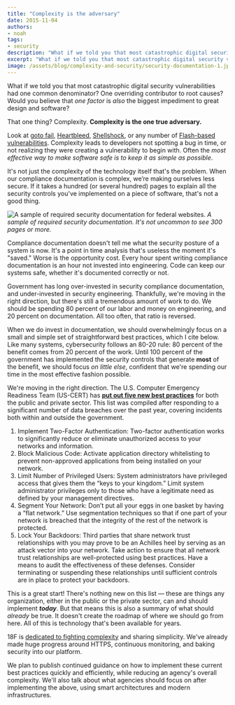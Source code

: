 ```yaml
---
title: "Complexity is the adversary"
date: 2015-11-04
authors:
- noah
tags:
- security
description: "What if we told you that most catastrophic digital security vulnerabilities had one common denominator? One overriding contributor to root causes? Would you believe that one factor is also the biggest impediment to great design and software? That one thing? Complexity."
excerpt: "What if we told you that most catastrophic digital security vulnerabilities had one common denominator? One overriding contributor to root causes? Would you believe that one factor is also the biggest impediment to great design and software? That one thing? Complexity."
image: /assets/blog/complexity-and-security/security-documentation-1.jpg
---
```


What if we told you that most catastrophic digital security vulnerabilities had one common denominator? One overriding contributor to root causes? Would you believe that *one factor* is *also* the biggest impediment to great design and software?

That one thing? Complexity. **Complexity is the one true adversary.**

Look at [goto fail](https://www.imperialviolet.org/2014/02/22/applebug.html), [Heartbleed](http://heartbleed.com/), [Shellshock](https://en.wikipedia.org/wiki/Shellshock_(software_bug)), or any number of [Flash-based vulnerabilities](http://blog.trendmicro.com/trendlabs-security-intelligence/unpatched-flash-player-flaws-more-pocs-found-in-hacking-team-leak/). Complexity leads to developers not spotting a bug in time, or not realizing they were creating a vulnerability to begin with. Often the *most effective way to make software safe is to keep it as simple as possible*.

It's not just the complexity of the technology itself that's the problem. When our compliance documentation is complex, we’re making ourselves less secure. If it takes a hundred (or several hundred) pages to explain all the security controls you've implemented on a piece of software, that's not a good thing.

![A sample of required security documentation for federal websites.]({{site.baseurl}}/assets/blog/complexity-and-security/security-documentation-1.jpg)
_A sample of required security documentation. It's not uncommon to see 300 pages or more._


Compliance documentation doesn't tell me what the security posture of a system is now. It's a point in time analysis that's useless the moment it's "saved." Worse is the opportunity cost. Every hour spent writing compliance documentation is an hour not invested into engineering. Code can keep our systems safe, whether it's documented correctly or not.

Government has long over-invested in security compliance documentation, and under-invested in security engineering. Thankfully, we're moving in the right direction, but there's still a tremendous amount of work to do. We should be spending 80 percent of our labor and money on engineering, and 20 percent on documentation. All too often, that ratio is reversed.

When we do invest in documentation, we should overwhelmingly focus on a small and simple set of straightforward best practices, which I cite below. Like many systems, cybersecurity follows an 80-20 rule: 80 percent of the benefit comes from 20 percent of the work. Until 100 percent of the government has implemented the security controls that generate **most** of the benefit, we should focus *on little else*, confident that we're spending our time in the most effective fashion possible.

We're moving in the right direction. The U.S. Computer Emergency Readiness Team (US-CERT) has **[put out five new best practices](https://www.us-cert.gov/ncas/current-activity/2015/07/31/Best-Practices-Protect-You-Your-Network-and-Your-Information)** for both the public and private sector. This list was compiled after responding to a significant number of data breaches over the past year, covering incidents both within and outside the government.

>
1. Implement Two-Factor Authentication: Two-factor authentication works to significantly reduce or eliminate unauthorized access to your networks and information.
2. Block Malicious Code: Activate application directory whitelisting to prevent non-approved applications from being installed on your network.
3. Limit Number of Privileged Users: System administrators have privileged access that gives them the “keys to your kingdom.” Limit system administrator privileges only to those who have a legitimate need as defined by your management directives.
4. Segment Your Network: Don’t put all your eggs in one basket by having a “flat network.” Use segmentation techniques so that if one part of your network is breached that the integrity of the rest of the network is protected.
5. Lock Your Backdoors: Third parties that share network trust relationships with you may prove to be an Achilles heel by serving as an attack vector into your network. Take action to ensure that all network trust relationships are well-protected using best practices. Have a means to audit the effectiveness of these defenses. Consider terminating or suspending these relationships until sufficient controls are in place to protect your backdoors.

This is a great start! There's nothing new on this list — these are things any organization, either in the public or the private sector, can and should implement ***today***. But that means this is also a summary of what should *already* be true. It doesn't create the roadmap of where we should go from here. All of this is technology that's been available for years.

18F is [dedicated to fighting complexity](https://18f.gsa.gov/2014/05/14/hacking-bureaucracy-improving-hiring-and-software/) and sharing simplicity. We've already made huge progress around HTTPS, continuous monitoring, and baking security into our platform.

We plan to publish continued guidance on how to implement these current best practices quickly and efficiently, while reducing an agency's overall complexity. We'll also talk about what agencies should focus on after implementing the above, using smart architectures and modern infrastructures.
